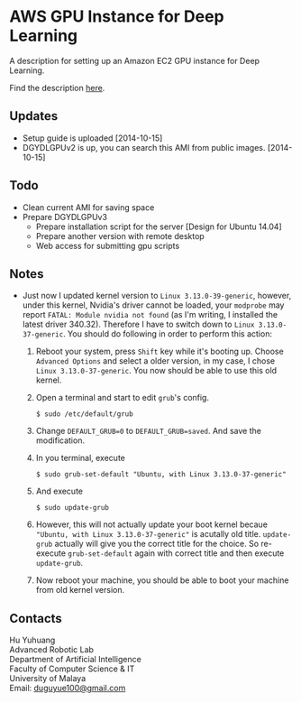 AWS GPU Instance for Deep Learning
========

A description for setting up an Amazon EC2 GPU instance for Deep Learning.

Find the description [here](../master/aws_for_dl.md).

## Updates

+ Setup guide is uploaded [2014-10-15]
+ DGYDLGPUv2 is up, you can search this AMI from public images. [2014-10-15]

## Todo

+ Clean current AMI for saving space
+ Prepare DGYDLGPUv3
   + Prepare installation script for the server [Design for Ubuntu 14.04]
   + Prepare another version with remote desktop
   + Web access for submitting gpu scripts

## Notes

+ Just now I updated kernel version to `Linux 3.13.0-39-generic`, however, under this kernel, Nvidia's driver cannot be loaded, your `modprobe` may report `FATAL: Module nvidia not found` (as I'm writing, I installed the latest driver 340.32). Therefore I have to switch down to `Linux 3.13.0-37-generic`. You should do following in order to perform this action:
   1. Reboot your system, press `Shift` key while it's booting up. Choose `Advanced Options` and select a older version, in my case, I chose `Linux 3.13.0-37-generic`. You now should be able to use this old kernel.
   2. Open a terminal and start to edit `grub`'s config.

      ```
      $ sudo /etc/default/grub
      ```
   3. Change `DEFAULT_GRUB=0` to `DEFAULT_GRUB=saved`. And save the modification.
   4. In you terminal, execute
   
      ```
      $ sudo grub-set-default "Ubuntu, with Linux 3.13.0-37-generic"
      ```
   5. And execute
   
      ```
      $ sudo update-grub
      ```
   6. However, this will not actually update your boot kernel becaue `"Ubuntu, with Linux 3.13.0-37-generic"` is acutally old title. `update-grub` actually will give you the correct title for the choice. So re-execute `grub-set-default` again with correct title and then execute `update-grub`.
   7. Now reboot your machine, you should be able to boot your machine from old kernel version.

## Contacts

Hu Yuhuang  
Advanced Robotic Lab  
Department of Artificial Intelligence  
Faculty of Computer Science & IT  
University of Malaya  
Email: duguyue100@gmail.com

